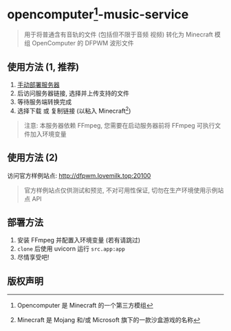 # opencomputer[^oc]-music-service
> 用于将普通含有音轨的文件 (包括但不限于音频 视频) 转化为 Minecraft 模组 OpenComputer 的 DFPWM 波形文件

## 使用方法 (1, 推荐)
1. [手动部署服务器](#部署方法)
2. 后访问服务器链接, 选择并上传支持的文件
3. 等待服务端转换完成
4. 选择下载 或 复制链接 (以粘入 Minecraft[^mc])
> 注意: 本服务器依赖 FFmpeg, 您需要在启动服务器前将 FFmpeg 可执行文件加入环境变量

## 使用方法 (2)
访问官方样例站点: <http://dfpwm.lovemilk.top:20100>
> 官方样例站点仅供测试和预览, 不对可用性保证, 切勿在生产环境使用示例站点 API

## 部署方法
1. 安装 FFmpeg 并配置入环境变量 (若有请跳过)
2. `clone` 后使用 uvicorn 运行 `src.app:app`
3. 尽情享受吧!

## 版权声明
[^mc]: Minecraft 是 Mojang 和/或 Microsoft 旗下的一款沙盒游戏的名称
[^oc]: Opencomputer 是 Minecraft 的一个第三方模组
